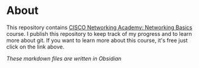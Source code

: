 # About

This repository contains [CISCO Networking Academy: Networking Basics](https://www.netacad.com/courses/networking-basics?courseLang=en-US) course. 
I publish this repository to keep track of my progress and to learn more about git.
If you want to learn more about this course, it's free just click on the link above.

*These markdown files are written in Obsidian*